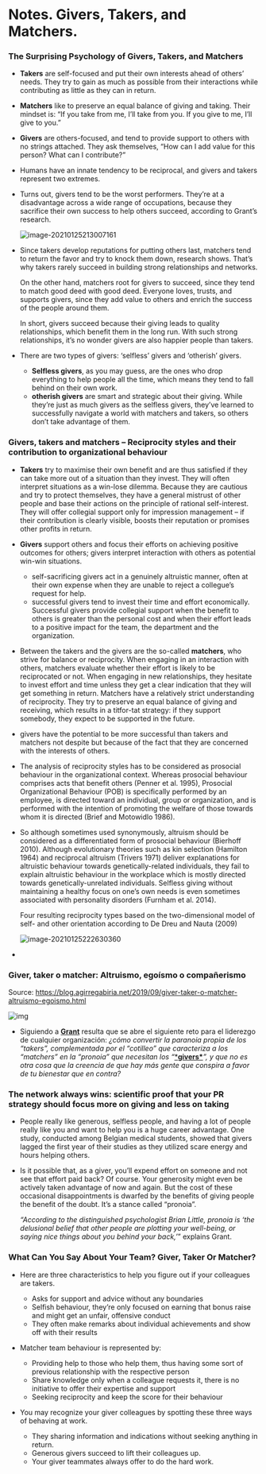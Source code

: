 # Notes. Givers, Takers, and Matchers.



### The Surprising Psychology of Givers, Takers, and Matchers

- **Takers** are self-focused and put their own interests ahead of others’ needs. They try to gain as much as possible from their interactions while contributing as little as they can in return.
- **Matchers** like to preserve an equal balance of giving and taking. Their mindset is: “If you take from me, I’ll take from you. If you give to me, I’ll give to you.”
- **Givers** are others-focused, and tend to provide support to others with no strings attached. They ask themselves, “How can I add value for this person? What can I contribute?”



- Humans have an innate tendency to be reciprocal, and givers and takers represent two extremes.

- Turns out, givers tend to be the worst performers. They’re at a disadvantage across a wide range of occupations, because they sacrifice their own success to help others succeed, according to Grant’s research.

  ![image-20210125213007161](./images/Success_Scale.png)

- Since takers develop reputations for putting others last, matchers tend to return the favor and try to knock them down, research shows. That’s why takers rarely succeed in building strong relationships and networks.

  On the other hand, matchers root for givers to succeed, since they tend to match good deed with good deed. Everyone loves, trusts, and supports givers, since they add value to others and enrich the success of the people around them.

  In short, givers succeed because their giving leads to quality relationships, which benefit them in the long run. With such strong relationships, it’s no wonder givers are also happier people than takers.

  

- There are two types of givers: ‘selfless’ givers and ‘otherish’ givers.

  - **Selfless givers**, as you may guess, are the ones who drop everything to help people all the time, which means they tend to fall behind on their own work. 
  - **otherish givers** are smart and strategic about their giving. While they’re just as much givers as the selfless givers, they’ve learned to successfully navigate a world with matchers and takers, so others don’t take advantage of them.





### Givers, takers and matchers – Reciprocity styles and their contribution to organizational behaviour

- **Takers** try to maximise their own benefit and are thus satisfied if they can take more out of a situation than they invest. They will often interpret situations as a win-lose dilemma. Because they are cautious and try to protect themselves, they have a general mistrust of other people and base their actions on the principle of rational self-interest. They will offer collegial support only for impression management – if their contribution is clearly visible, boosts their reputation or promises other profits in return.

- **Givers** support others and focus their efforts on achieving positive outcomes for others; givers interpret interaction with others as potential win-win situations.

  - self-sacrificing givers act in a genuinely altruistic manner, often at their own expense when they are unable to reject a collegue’s request for help.
  - successful givers tend to invest their time and effort economically. Successful givers provide collegial support when the benefit to others is greater than the personal cost and when their effort leads to a positive impact for the team, the department and the organization.

- Between the takers and the givers are the so-called **matchers**, who strive for balance or reciprocity. When engaging in an interaction with others, matchers evaluate whether their effort is likely to be reciprocated or not. When engaging in new relationships, they hesitate to invest effort and time unless they get a clear indication that they will get something in return. Matchers have a relatively strict understanding of reciprocity. They try to preserve an equal balance of giving and receiving, which results in a titfor-tat strategy: if they support somebody, they expect to be supported in the future. 

  

- givers have the potential to be more successful than takers and matchers not despite but because of the fact that they are concerned with the interests of others.

- The analysis of reciprocity styles has to be considered as prosocial behaviour in the organizational context. Whereas prosocial behaviour comprises acts that benefit others (Penner et al. 1995), Prosocial Organizational Behaviour (POB) is specifically performed by an employee, is directed toward an individual, group or organization, and is performed with the intention of promoting the welfare of those towards whom it is directed (Brief and Motowidlo 1986).

- So although sometimes used synonymously, altruism should be considered as a differentiated form of prosocial behaviour (Bierhoff 2010). Although evolutionary theories such as kin selection (Hamilton 1964) and reciprocal altruism (Trivers 1971) deliver explanations for altruistic behaviour towards genetically-related individuals, they fail to explain altruistic behaviour in the workplace which is mostly directed towards genetically-unrelated individuals. Selfless giving without maintaining a healthy focus on one’s own needs is even sometimes associated with personality disorders (Furnham et al. 2014).

  Four resulting reciprocity types based on the two-dimensional model of self- and other orientation according to De Dreu and Nauta (2009)

  ![image-20210125222630360](./images/reciprocity_types.png)

- 



### Giver, taker o matcher: Altruismo, egoísmo o compañerismo

Source: https://blog.agirregabiria.net/2019/09/giver-taker-o-matcher-altruismo-egoismo.html



![img](./images/give_taker_infografia.jpg)

- Siguiendo a **[Grant](https://en.wikipedia.org/wiki/Adam_Grant)** resulta que se abre el siguiente reto para el liderezgo de cualquier organización: *¿cómo convertir la paranoia propia de los “takers”, complementada por el “cotilleo” que caracteriza a los “matchers” en la “pronoia” que necesitan los “*[***givers\***](https://tu-mapa.es/donantes-que-aportan-a-las-organizaciones/)*”, y que no es otra cosa que la creencia de que hay más gente que conspira a favor de tu bienestar que en contra?*



### The network always wins: scientific proof that your PR strategy should focus more on giving and less on taking

- People really like generous, selfless people, and having a lot of people really like you and want to help you is a huge career advantage. One study, conducted among Belgian medical students, showed that givers lagged the first year of their studies as they utilized scare energy and hours helping others.

- Is it possible that, as a giver, you’ll expend effort on someone and not see that effort paid back? Of course. Your generosity might even be actively taken advantage of now and again. But the cost of these occasional disappointments is dwarfed by the benefits of giving people the benefit of the doubt. It’s a stance called “pronoia”.

  *“According to the distinguished psychologist Brian Little, pronoia is ‘the delusional belief that other people are plotting your well-being, or saying nice things about you behind your back,’*” explains Grant.



### What Can You Say About Your Team? Giver, Taker Or Matcher?

- Here are three characteristics to help you figure out if your colleagues are takers.

  - Asks for support and advice without any boundaries
  - Selfish behaviour, they’re only focused on earning that bonus raise and might get an unfair, offensive conduct
  - They often make remarks about individual achievements and show off with their results



- Matcher team behaviour is represented by:
  - Providing help to those who help them, thus having some sort of previous relationship with the respective person
  - Share knowledge only when a colleague requests it, there is no initiative to offer their expertise and support
  - Seeking reciprocity and keep the score for their behaviour



- You may recognize your giver colleagues by spotting these three ways of behaving at work.
  - They sharing information and indications without seeking anything in return.
  - Generous givers succeed to lift their colleagues up.
  - Your giver teammates always offer to do the hard work.